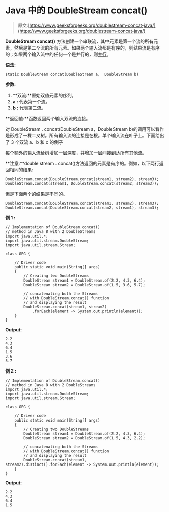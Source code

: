 # Java 中的 DoubleStream concat()

> 原文:[https://www.geeksforgeeks.org/doublestream-concat-java/](https://www.geeksforgeeks.org/doublestream-concat-java/)

**DoubleStream concat()** 方法创建一个串联流，其中元素是第一个流的所有元素，然后是第二个流的所有元素。如果两个输入流都是有序的，则结果流是有序的；如果两个输入流中的任何一个是并行的，则[并行](https://www.geeksforgeeks.org/parallel-data-processing-java-set-1/)。

**语法:**

```
static DoubleStream concat(DoubleStream a,  DoubleStream b)

```

**参数:**

1.  **双流:**原始双值元素的序列。
2.  **a :** 代表第一个流。
3.  **b :** 代表第二流。

**返回值:**函数返回两个输入双流的连接。

对 DoubleStream . concat(DoubleStream a，DoubleStream b)的调用可以看作是形成了一棵二叉树。所有输入流的连接是在根。单个输入流在叶子上。下面给出了 3 个双流 a、b 和 c 的例子

每个额外的输入流给树增加一层深度，并增加一层间接到达所有其他流。

**注意:**double stream . concat()方法返回的元素是有序的。例如，以下两行返回相同的结果:

```
DoubleStream.concat(DoubleStream.concat(stream1, stream2), stream3);
DoubleStream.concat(stream1, DoubleStream.concat(stream2, stream3));

```

但是下面两个的结果是不同的。

```
DoubleStream.concat(DoubleStream.concat(stream1, stream2), stream3); 
DoubleStream.concat(DoubleStream.concat(stream2, stream1), stream3);

```

**例 1 :**

```
// Implementation of DoubleStream.concat()
// method in Java 8 with 2 DoubleStreams
import java.util.*;
import java.util.stream.DoubleStream;
import java.util.stream.Stream;

class GFG {

    // Driver code
    public static void main(String[] args)
    {
        // Creating two DoubleStreams
        DoubleStream stream1 = DoubleStream.of(2.2, 4.3, 6.4);
        DoubleStream stream2 = DoubleStream.of(1.5, 3.6, 5.7);

        // concatenating both the Streams
        // with DoubleStream.concat() function
        // and displaying the result
        DoubleStream.concat(stream1, stream2)
            .forEach(element -> System.out.println(element));
    }
}
```

**Output:**

```
2.2
4.3
6.4
1.5
3.6
5.7

```

**例 2 :**

```
// Implementation of DoubleStream.concat()
// method in Java 8 with 2 DoubleStreams
import java.util.*;
import java.util.stream.DoubleStream;
import java.util.stream.Stream;

class GFG {

    // Driver code
    public static void main(String[] args)
    {
        // Creating two DoubleStreams
        DoubleStream stream1 = DoubleStream.of(2.2, 4.3, 6.4);
        DoubleStream stream2 = DoubleStream.of(1.5, 4.3, 2.2);

        // concatenating both the Streams
        // with DoubleStream.concat() function
        // and displaying the result
        DoubleStream.concat(stream1, stream2).distinct().forEach(element -> System.out.println(element));
    }
}
```

**Output:**

```
2.2
4.3
6.4
1.5

```